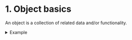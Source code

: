 # 1. Object basics
An object is a collection of related data and/or functionality. 

<details>
  <summary>Example</summary>
  
```js
// Object literal
const person = {
  name: ["Bob", "Smith"],
  age: 32,
  bio() {
    console.log(`${this.name[0]} ${this.name[1]} is ${this.age} years old.`);
  },
  introduceSelf() {
    console.log(`Hi! I'm ${this.name[0]}.`);
  },
};

console.log(person.name); // [ 'Bob', 'Smith' ]
console.log(person.name[0]); // Bob
console.log(person.age); // 32
console.log(person.bio()); // Bob Smith is 32 years old.
console.log(person.introduceSelf()); // Hi! I'm Bob.
```
</details>
